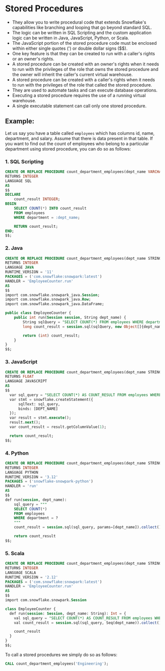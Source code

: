 # Stored Procedures

- They allow you to write procedural code that extends Snowflake's capabilities like branching and looping that go beyond standard SQL.
- The logic can be written in SQL Scripting and the custom application logic can be written in Java, JavaScript, Python, or Scala.
- The JavaScript portion of the stored procedure code must be enclosed within either single quotes (') or double dollar signs ($$).
- One key feature is that they can be created to run with a caller's rights or an owner's rights.
- A stored procedure can be created with an owner's rights when it needs to run with the privileges of the role that owns the stored procedure and the owner will inherit the caller's current virtual warehouse.
- A stored procedure can be created with a caller's rights when it needs to run with the privileges of the role that called the stored procedure.
- They are used to automate tasks and can execute database operations.
- Executing a stored procedure requires the use of a running virtual warehouse.
- A single executable statement can call only one stored procedure.

## Example:

Let us say you have a table called `employees` which has columns id, name, department, and salary. Assume that there is data present in that table. If you want to find out the count of employees who belong to a particular department using stored procedure, you can do so as follows:

### 1. SQL Scripting

```SQL
CREATE OR REPLACE PROCEDURE count_department_employees(dept_name VARCHAR)
RETURNS INTEGER
LANGUAGE SQL
AS
$$
DECLARE
    count_result INTEGER;
BEGIN
    SELECT COUNT(*) INTO count_result
    FROM employees
    WHERE department = :dept_name;

    RETURN count_result;
END;
$$;
```

### 2. Java

```SQL
CREATE OR REPLACE PROCEDURE count_department_employees(dept_name STRING)
RETURNS INTEGER
LANGUAGE JAVA
RUNTIME_VERSION = '11'
PACKAGES = ('com.snowflake:snowpark:latest')
HANDLER = 'EmployeeCounter.run'
AS
$$
import com.snowflake.snowpark_java.Session;
import com.snowflake.snowpark_java.Row;
import com.snowflake.snowpark_java.DataFrame;

public class EmployeeCounter {
    public int run(Session session, String dept_name) {
        String sqlQuery = "SELECT COUNT(*) FROM employees WHERE department = ?";
        long count_result = session.sql(sqlQuery, new Object[]{dept_name}).collect()[0].getLong(0);

        return (int) count_result;
    }
}
$$;
```

### 3. JavaScript

```SQL
CREATE OR REPLACE PROCEDURE count_department_employees(dept_name STRING)
RETURNS FLOAT
LANGUAGE JAVASCRIPT
AS
$$
  var sql_query = "SELECT COUNT(*) AS COUNT_RESULT FROM employees WHERE department = ?";
  var stmt = snowflake.createStatement({
      sqlText: sql_query,
      binds: [DEPT_NAME]
  });
  var result = stmt.execute();
  result.next();
  var count_result = result.getColumnValue(1);

  return count_result;
$$;
```

### 4. Python

```SQL
CREATE OR REPLACE PROCEDURE count_department_employees(dept_name STRING)
RETURNS INTEGER
LANGUAGE PYTHON
RUNTIME_VERSION = '3.12'
PACKAGES = ('snowflake-snowpark-python')
HANDLER = 'run'
AS
$$
def run(session, dept_name):
    sql_query = """
    SELECT COUNT(*)
    FROM employees
    WHERE department = ?
    """
    count_result = session.sql(sql_query, params=[dept_name]).collect()[0][0]

    return count_result
$$;
```

### 5. Scala

```SQL
CREATE OR REPLACE PROCEDURE count_department_employees(dept_name STRING)
RETURNS INTEGER
LANGUAGE SCALA
RUNTIME_VERSION = '2.12'
PACKAGES = ('com.snowflake:snowpark:latest')
HANDLER = 'EmployeeCounter.run'
AS
$$
import com.snowflake.snowpark.Session

class EmployeeCounter {
  def run(session: Session, dept_name: String): Int = {
    val sql_query = "SELECT COUNT(*) AS COUNT_RESULT FROM employees WHERE department = ?"
    val count_result = session.sql(sql_query, Seq(dept_name)).collect()(0).getLong(0).toInt

    count_result
  }
}
$$;
```

To call a stored procedures we simply do so as follows:

```SQL
CALL count_department_employees('Engineering');
```

